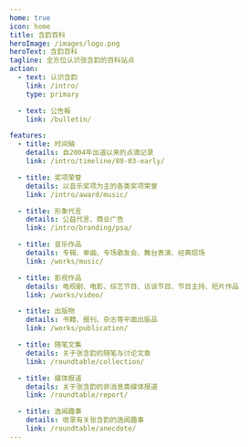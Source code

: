 ```yaml
---
home: true
icon: home
title: 含韵百科
heroImage: /images/logo.png
heroText: 含韵百科
tagline: 全方位认识张含韵的百科站点
action:
  - text: 认识含韵
    link: /intro/
    type: primary

  - text: 公告板
    link: /bulletin/

features:
  - title: 时间轴
    details: 自2004年出道以来的点滴记录
    link: /intro/timeline/89-03-early/

  - title: 奖项荣誉
    details: 以音乐奖项为主的各类奖项荣誉
    link: /intro/award/music/

  - title: 形象代言
    details: 公益代言、商业广告
    link: /intro/branding/psa/

  - title: 音乐作品
    details: 专辑、单曲、专场歌友会、舞台表演、经典现场
    link: /works/music/

  - title: 影视作品
    details: 电视剧、电影、综艺节目、访谈节目、节目主持、短片作品
    link: /works/video/

  - title: 出版物
    details: 书籍、报刊、杂志等平面出版品
    link: /works/publication/

  - title: 随笔文集
    details: 关于张含韵的随笔与讨论文章
    link: /roundtable/collection/

  - title: 媒体报道
    details: 关于张含韵的非消息类媒体报道
    link: /roundtable/report/

  - title: 逸闻趣事
    details: 收录有关张含韵的逸闻趣事
    link: /roundtable/anecdote/
---
```

